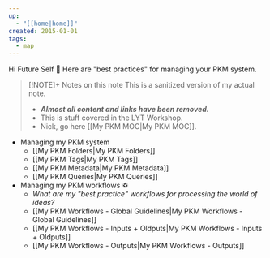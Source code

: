 ```yaml
---
up:
  - "[[home|home]]"
created: 2015-01-01
tags:
  - map
---
```

Hi Future Self 👋 Here are "best practices" for managing your PKM system. 

> [!NOTE]+ Notes on this note
> This is a sanitized version of my actual note. 
> - ***Almost all content and links have been removed.***
> - This is stuff covered in the LYT Workshop.
> - Nick, go here [[My PKM MOC|My PKM MOC]].

- Managing my PKM system
	- [[My PKM Folders|My PKM Folders]]
	- [[My PKM Tags|My PKM Tags]]
	- [[My PKM Metadata|My PKM Metadata]]
	- [[My PKM Queries|My PKM Queries]]
- Managing my PKM workflows ♽
	- *What are my "best practice" workflows for processing the world of ideas?*
	- [[My PKM Workflows - Global Guidelines|My PKM Workflows - Global Guidelines]]
	- [[My PKM Workflows - Inputs + Oldputs|My PKM Workflows - Inputs + Oldputs]]
	- [[My PKM Workflows - Outputs|My PKM Workflows - Outputs]]
